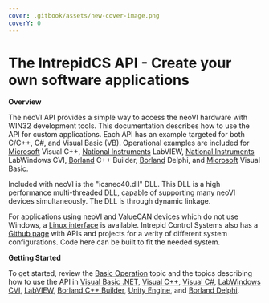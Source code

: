 ```yaml
---
cover: .gitbook/assets/new-cover-image.png
coverY: 0
---
```


# The IntrepidCS API - Create your own software applications

**Overview**

The neoVI API provides a simple way to access the neoVI hardware with WIN32 development tools. This documentation describes how to use the API for custom applications. Each API has an example targeted for both C/C++, C#, and Visual Basic (VB). Operational examples are included for [Microsoft](http://www.microsoft.com) Visual C++, [National Instruments](http://www.ni.com) LabVIEW, [National Instruments](http://www.ni.com) LabWindows CVI, [Borland](http://www.borland.com) C++ Builder, [Borland](http://www.borland.com) Delphi, and [Microsoft](http://www.microsoft.com) Visual Basic.

Included with neoVI is the "icsneo40.dll" DLL. This DLL is a high performance multi-threaded DLL, capable of supporting many neoVI devices simultaneously. The DLL is through dynamic linkage.

For applications using neoVI and ValueCAN devices which do not use Windows, a [Linux interface](http://intrepidcs.com/support/ICSDocumentation/neoAPILinux/LinuxFrameMain.htm) is available. Intrepid Control Systems also has a [Github page](https://github.com/intrepidcs/) with APIs and projects for a verity of different system configurations. Code here can be built to fit the needed system.

**Getting Started**

To get started, review the [Basic Operation](basic-operation-intrepidcs-api/) topic and the topics describing how to use the API in [Visual Basic .NET](basic-operation-intrepidcs-api/using-the-intrepidcs-api-in-visual-basic-intrepidcs-api.md), [Visual C++](basic-operation-intrepidcs-api/using-the-intrepidcs-api-in-visual-c++-intrepidcs-api.md), [Visual C#](basic-operation-intrepidcs-api/using-the-intrepidcs-api-in-c-intrepidcs-api.md), [LabWindows CVI](basic-operation-intrepidcs-api/using-the-intrepidcs-api-in-labwindows-cvi-intrepidcs-api.md), [LabVIEW](basic-operation-intrepidcs-api/using-the-api-in-labview-intrepidcs-api.md), [Borland C++ Builder](basic-operation-intrepidcs-api/using-the-intrepidcs-api-in-borland-c++-builder-intrepidcs-api.md), [Unity Engine](basic-operation-intrepidcs-api/unity3d-graphic-display-api.md), and [Borland Delphi](basic-operation-intrepidcs-api/using-the-intrepidcs-api-in-delphi-intrepidcs-api.md).
